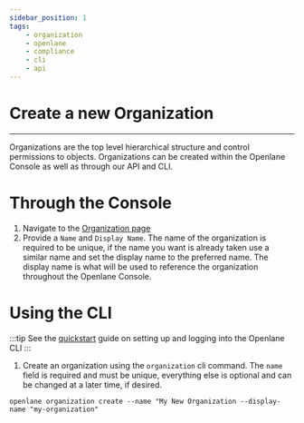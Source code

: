 ```yaml
---
sidebar_position: 1
tags: 
    - organization
    - openlane
    - compliance
    - cli
    - api 
---
```


# Create a new Organization

---

Organizations are the top level hierarchical structure and control permissions to objects. Organizations can  be created within the Openlane Console as well as through our API and CLI. 

# Through the Console

1. Navigate to the [Organization page](https://console.theopenlane.io/organization)
2. Provide a `Name` and `Display Name`. The name of the organization is required to be unique, if the name you want is already taken use a similar name and set the display name to the preferred name. The display name is what will be used to reference the organization throughout the Openlane Console.

# Using the CLI

:::tip
See the [quickstart](/docs/docs/product_docs/quickstart/cli) guide on setting up and logging into the Openlane CLI
:::

1. Create an organization using the `organization` cli command. The `name` field is required and must be unique, everything else is optional and can be changed at a later time, if desired.

```shell
openlane organization create --name "My New Organization --display-name "my-organization"
```

